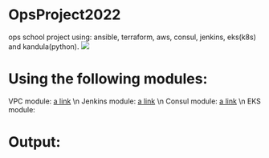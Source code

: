 # OpsProject2022
ops school project using: ansible, terraform, aws, consul, jenkins, eks(k8s) and kandula(python).
![](https://cdn2.iconfinder.com/data/icons/coding-7/100/coding-workstation-5-coding-developer-web-html-programmer-software-coder-laptop-workstation-female-512.png)

# Using the following modules:
VPC module: [a link](https://github.com/alinachan11/terraform-alinaops-my-vpc-module/blob/main/README.md) \n
Jenkins module: [a link](https://github.com/alinachan11/terraform-alinaops-Jenkins-Module/blob/main/README.md) \n
Consul module: [a link](https://github.com/alinachan11/terraform-alinaops-SD-Module/blob/main/README.md) \n
EKS module: 


# Output: